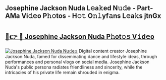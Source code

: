 ## Josephine Jackson Nuda L𝚎a𝚔ed N𝚞𝚍e - Part-AMa Vi𝚍𝚎o P𝚑𝚘tos - H𝚘𝚝 O𝚗𝚕yf𝚊ns L𝚎a𝚔s jtnGx

# <h2><a href="http://kf8mvz.oniu.top/?m=Josephine+Jackson+Nuda">🔗👉 🔴 Josephine Jackson Nuda P𝚑ot𝚘𝚜 V𝚒d𝚎o</a></h2>

[![Josephine Jackson Nuda Nu𝚍e𝚜](https://i.imgur.com/0qMVB7G.gif)](http://kf8mvz.oniu.top/?m=Josephine+Jackson+Nuda)
Digital content creator Josephine Jackson Nuda, famed for disseminating dance and lifestyle ideas, through performances and personal vlogs on social media. Josephine Jackson Nuda's public persona radiates friendliness and sincerity, while the intricacies of his private life remain shrouded in enigma.  
